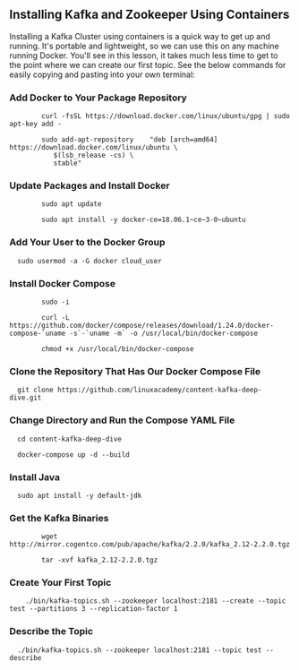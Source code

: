 ## Installing Kafka and Zookeeper Using Containers

Installing a Kafka Cluster using containers is a quick way to get up and running. It's portable and lightweight, so we can use this on any machine running Docker. You'll see in this lesson, it takes much less time to get to the point where we can create our first topic. See the below commands for easily copying and pasting into your own terminal:


### Add Docker to Your Package Repository


			curl -fsSL https://download.docker.com/linux/ubuntu/gpg | sudo apt-key add -

			sudo add-apt-repository    "deb [arch=amd64] https://download.docker.com/linux/ubuntu \
			   $(lsb_release -cs) \
			   stable"

### Update Packages and Install Docker


			sudo apt update

			sudo apt install -y docker-ce=18.06.1~ce~3-0~ubuntu



### Add Your User to the Docker Group

      sudo usermod -a -G docker cloud_user
      
      
### Install Docker Compose

			sudo -i

			curl -L https://github.com/docker/compose/releases/download/1.24.0/docker-compose-`uname -s`-`uname -m` -o /usr/local/bin/docker-compose

			chmod +x /usr/local/bin/docker-compose



### Clone the Repository That Has Our Docker Compose File


      git clone https://github.com/linuxacademy/content-kafka-deep-dive.git


### Change Directory and Run the Compose YAML File


      cd content-kafka-deep-dive

      docker-compose up -d --build

### Install Java


      sudo apt install -y default-jdk


### Get the Kafka Binaries


			wget http://mirror.cogentco.com/pub/apache/kafka/2.2.0/kafka_2.12-2.2.0.tgz

			tar -xvf kafka_2.12-2.2.0.tgz



### Create Your First Topic

        ./bin/kafka-topics.sh --zookeeper localhost:2181 --create --topic test --partitions 3 --replication-factor 1


###  Describe the Topic

      ./bin/kafka-topics.sh --zookeeper localhost:2181 --topic test --describe


